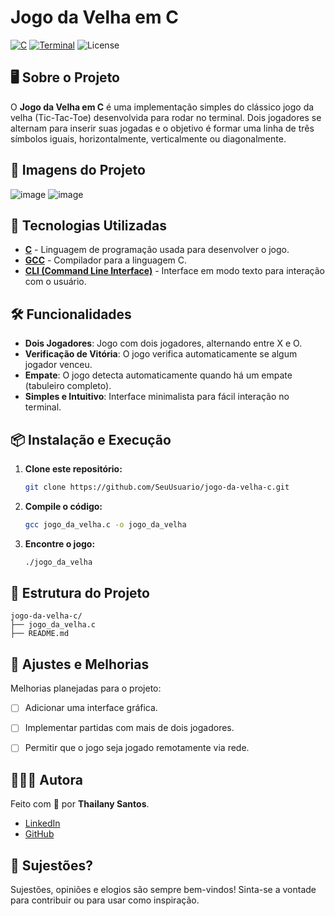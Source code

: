 # Jogo da Velha em C

[![C](https://img.shields.io/badge/C-Programming-blue)](https://en.wikipedia.org/wiki/C_(programming_language))
[![Terminal](https://img.shields.io/badge/Terminal-CLI-green)](https://en.wikipedia.org/wiki/Command-line_interface)
![License](https://img.shields.io/badge/License-MIT-green.svg)

## 🖥️ Sobre o Projeto

O **Jogo da Velha em C** é uma implementação simples do clássico jogo da velha (Tic-Tac-Toe) desenvolvida para rodar no terminal. Dois jogadores se alternam para inserir suas jogadas e o objetivo é formar uma linha de três símbolos iguais, horizontalmente, verticalmente ou diagonalmente.

## 🎥 Imagens do Projeto

![image](https://github.com/user-attachments/assets/02d38999-bc6b-4685-88ac-b7b4ba4a14f5)
![image](https://github.com/user-attachments/assets/0ccc8092-a6af-4ece-9558-625220861a79)


## 🌟 Tecnologias Utilizadas

- **[C](https://en.wikipedia.org/wiki/C_(programming_language))** - Linguagem de programação usada para desenvolver o jogo.
- **[GCC](https://gcc.gnu.org/)** - Compilador para a linguagem C.
- **[CLI (Command Line Interface)](https://en.wikipedia.org/wiki/Command-line_interface)** - Interface em modo texto para interação com o usuário.

## 🛠️ Funcionalidades

- **Dois Jogadores**: Jogo com dois jogadores, alternando entre X e O.
- **Verificação de Vitória**: O jogo verifica automaticamente se algum jogador venceu.
- **Empate**: O jogo detecta automaticamente quando há um empate (tabuleiro completo).
- **Simples e Intuitivo**: Interface minimalista para fácil interação no terminal.

## 📦 Instalação e Execução

1. **Clone este repositório:**
   ```bash
   git clone https://github.com/SeuUsuario/jogo-da-velha-c.git
2. **Compile o código:**
   ```bash
   gcc jogo_da_velha.c -o jogo_da_velha
3. **Encontre o jogo:**
    ```bash
    ./jogo_da_velha
    
## 📂 Estrutura do Projeto

```
jogo-da-velha-c/
├── jogo_da_velha.c
├── README.md
```

## 🔧 Ajustes e Melhorias

Melhorias planejadas para o projeto:

- [ ] Adicionar uma interface gráfica.
- [ ] Implementar partidas com mais de dois jogadores.
- [ ] Permitir que o jogo seja jogado remotamente via rede.


## 👩🏽‍💻 Autora

Feito com 💜 por **Thailany Santos**.

- [LinkedIn](https://www.linkedin.com/in/thailany-santos-828867299/)
- [GitHub](https://github.com/ThailanySantos)

## 📝 Sujestões?

Sujestões, opiniões e elogios são sempre bem-vindos! Sinta-se a vontade para contribuir ou para usar como inspiração.

